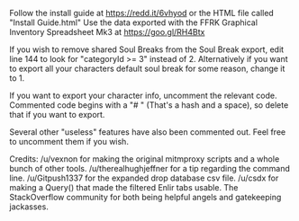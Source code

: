 Follow the install guide at https://redd.it/6vhyod or the HTML file called "Install Guide.html"
Use the data exported with the FFRK Graphical Inventory Spreadsheet Mk3 at https://goo.gl/RH4Btx

If you wish to remove shared Soul Breaks from the Soul Break export, edit line 144 to look for "categoryId >= 3" instead of 2. Alternatively if you want to export all your characters default soul break for some reason, change it to 1.

If you want to export your character info, uncomment the relevant code. Commented code begins with a "# " (That's a hash and a space), so delete that if you want to export.

Several other "useless" features have also been commented out. Feel free to uncomment them if you wish. 

Credits:
/u/vexnon for making the original mitmproxy scripts and a whole bunch of other tools.
/u/therealhughjeffner for a tip regarding the command line.
/u/Gitpush1337 for the expanded drop database csv file.
/u/csdx for making a Query() that made the filtered Enlir tabs usable.
The StackOverflow community for both being helpful angels and gatekeeping jackasses.